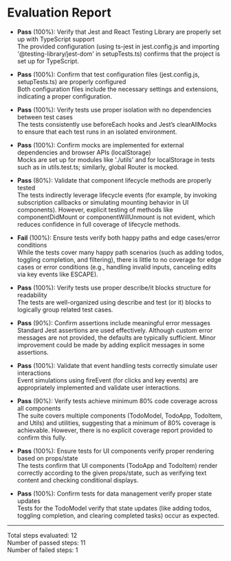 # Evaluation Report

- **Pass** (100%): Verify that Jest and React Testing Library are properly set up with TypeScript support  
  The provided configuration (using ts-jest in jest.config.js and importing '@testing-library/jest-dom' in setupTests.ts) confirms that the project is set up for TypeScript.

- **Pass** (100%): Confirm that test configuration files (jest.config.js, setupTests.ts) are properly configured  
  Both configuration files include the necessary settings and extensions, indicating a proper configuration.

- **Pass** (100%): Verify tests use proper isolation with no dependencies between test cases  
  The tests consistently use beforeEach hooks and Jest’s clearAllMocks to ensure that each test runs in an isolated environment.

- **Pass** (100%): Confirm mocks are implemented for external dependencies and browser APIs (localStorage)  
  Mocks are set up for modules like './utils' and for localStorage in tests such as in utils.test.ts; similarly, global Router is mocked.

- **Pass** (80%): Validate that component lifecycle methods are properly tested  
  The tests indirectly leverage lifecycle events (for example, by invoking subscription callbacks or simulating mounting behavior in UI components). However, explicit testing of methods like componentDidMount or componentWillUnmount is not evident, which reduces confidence in full coverage of lifecycle methods.

- **Fail** (100%): Ensure tests verify both happy paths and edge cases/error conditions  
  While the tests cover many happy path scenarios (such as adding todos, toggling completion, and filtering), there is little to no coverage for edge cases or error conditions (e.g., handling invalid inputs, canceling edits via key events like ESCAPE).

- **Pass** (100%): Verify tests use proper describe/it blocks structure for readability  
  The tests are well-organized using describe and test (or it) blocks to logically group related test cases.

- **Pass** (90%): Confirm assertions include meaningful error messages  
  Standard Jest assertions are used effectively. Although custom error messages are not provided, the defaults are typically sufficient. Minor improvement could be made by adding explicit messages in some assertions.

- **Pass** (100%): Validate that event handling tests correctly simulate user interactions  
  Event simulations using fireEvent (for clicks and key events) are appropriately implemented and validate user interactions.

- **Pass** (90%): Verify tests achieve minimum 80% code coverage across all components  
  The suite covers multiple components (TodoModel, TodoApp, TodoItem, and Utils) and utilities, suggesting that a minimum of 80% coverage is achievable. However, there is no explicit coverage report provided to confirm this fully.

- **Pass** (100%): Ensure tests for UI components verify proper rendering based on props/state  
  The tests confirm that UI components (TodoApp and TodoItem) render correctly according to the given props/state, such as verifying text content and checking conditional displays.

- **Pass** (100%): Confirm tests for data management verify proper state updates  
  Tests for the TodoModel verify that state updates (like adding todos, toggling completion, and clearing completed tasks) occur as expected.

---

Total steps evaluated: 12  
Number of passed steps: 11  
Number of failed steps: 1